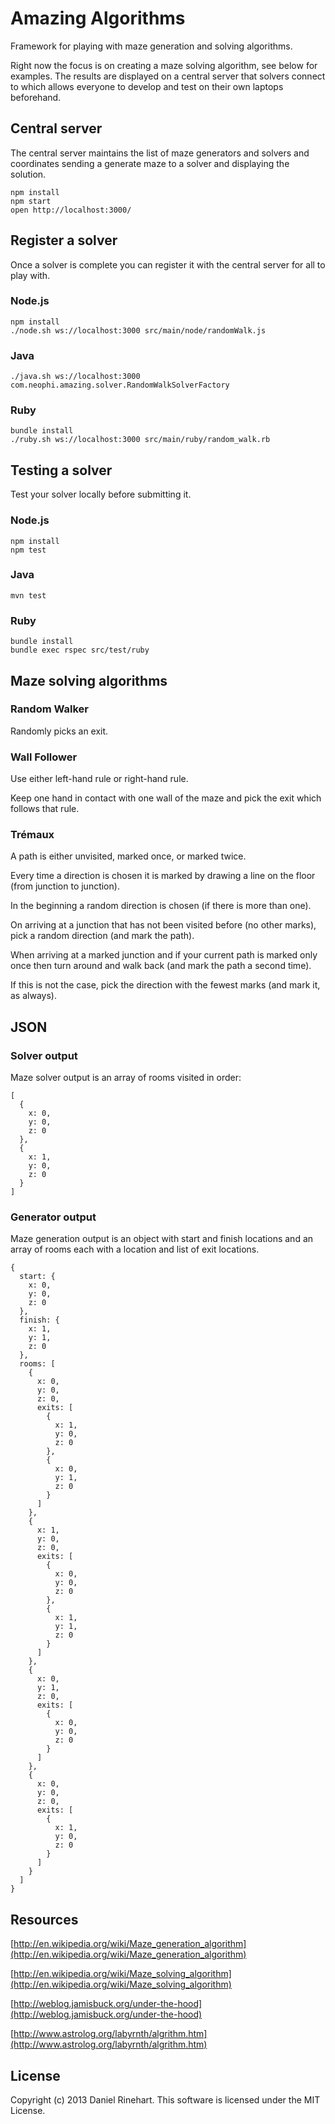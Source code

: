 # Amazing Algorithms

Framework for playing with maze generation and solving algorithms.

Right now the focus is on creating a maze solving algorithm, see below for examples. The results are displayed on a central server that solvers connect to which allows everyone to develop and test on their own laptops beforehand.

## Central server

The central server maintains the list of maze generators and solvers and coordinates sending a generate maze to a solver and displaying the solution.

```
npm install
npm start
open http://localhost:3000/
```

## Register a solver

Once a solver is complete you can register it with the central server for all to play with.

### Node.js

```
npm install
./node.sh ws://localhost:3000 src/main/node/randomWalk.js
```

### Java

```
./java.sh ws://localhost:3000 com.neophi.amazing.solver.RandomWalkSolverFactory
```

### Ruby

```
bundle install
./ruby.sh ws://localhost:3000 src/main/ruby/random_walk.rb
```

## Testing a solver

Test your solver locally before submitting it.

### Node.js

```
npm install
npm test
```

### Java

```
mvn test
```

### Ruby

```
bundle install
bundle exec rspec src/test/ruby
```

## Maze solving algorithms

### Random Walker

Randomly picks an exit.

### Wall Follower

Use either left-hand rule or right-hand rule. 

Keep one hand in contact with one wall of the maze and pick the exit which follows that rule.

### Trémaux

A path is either unvisited, marked once, or marked twice.

Every time a direction is chosen it is marked by drawing a line on the floor (from junction to junction).

In the beginning a random direction is chosen (if there is more than one).

On arriving at a junction that has not been visited before (no other marks), pick a random direction (and mark the path).

When arriving at a marked junction and if your current path is marked only once then turn around and walk back (and mark the path a second time).

If this is not the case, pick the direction with the fewest marks (and mark it, as always).

## JSON

### Solver output

Maze solver output is an array of rooms visited in order:

```
[
  {
    x: 0,
    y: 0,
    z: 0
  },
  {
    x: 1,
    y: 0,
    z: 0
  }
]
```

### Generator output

Maze generation output is an object with start and finish locations and an array of rooms each with a location and list of exit locations.

```
{
  start: {
    x: 0,
    y: 0,
    z: 0
  },
  finish: {
    x: 1,
    y: 1,
    z: 0
  },
  rooms: [
    {
      x: 0,
      y: 0,
      z: 0,
      exits: [
        {
          x: 1,
          y: 0,
          z: 0
        },
        {
          x: 0,
          y: 1,
          z: 0
        }
      ]
    },
    {
      x: 1,
      y: 0,
      z: 0,
      exits: [
        {
          x: 0,
          y: 0,
          z: 0
        },
        {
          x: 1,
          y: 1,
          z: 0
        }
      ]
    },
    {
      x: 0,
      y: 1,
      z: 0,
      exits: [
        {
          x: 0,
          y: 0,
          z: 0
        }
      ]
    },
    {
      x: 0,
      y: 0,
      z: 0,
      exits: [
        {
          x: 1,
          y: 0,
          z: 0
        }
      ]
    }
  ]
}
```

## Resources

[http://en.wikipedia.org/wiki/Maze_generation_algorithm](http://en.wikipedia.org/wiki/Maze_generation_algorithm)

[http://en.wikipedia.org/wiki/Maze_solving_algorithm](http://en.wikipedia.org/wiki/Maze_solving_algorithm)

[http://weblog.jamisbuck.org/under-the-hood](http://weblog.jamisbuck.org/under-the-hood)

[http://www.astrolog.org/labyrnth/algrithm.htm](http://www.astrolog.org/labyrnth/algrithm.htm)

## License

Copyright (c) 2013 Daniel Rinehart. This software is licensed under the MIT License.
